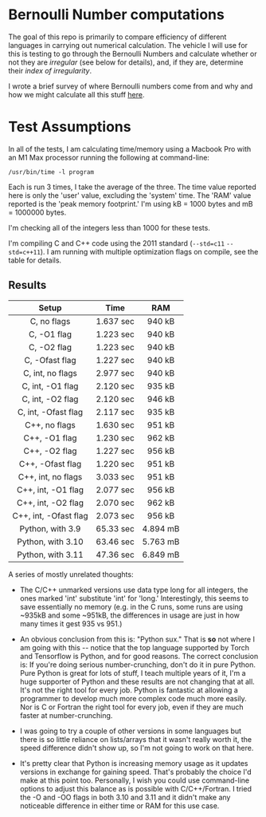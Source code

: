 # Bernoulli Number computations

The goal of this repo is primarily to compare efficiency of different languages in carrying out numerical calculation.  The vehicle I will use for this is testing to go through the Bernoulli Numbers and calculate whether or not they are _irregular_ (see below for details), and, if they are, determine their _index of irregularity_.

I wrote a brief survey of where Bernoulli numbers come from and why and how we might calculate all this stuff [here](Bernoulli.md).

# Test Assumptions

In all of the tests, I am calculating time/memory using a Macbook Pro with an M1 Max processor running the following at command-line:

```/usr/bin/time -l program```

Each is run 3 times, I take the average of the three.  The time value reported here is only the 'user' value, excluding the 'system' time.  The 'RAM' value reported is the 'peak memory footprint.'  I'm using kB = 1000 bytes and mB = 1000000 bytes.

I'm checking all of the integers less than 1000 for these tests.

I'm compiling C and C++ code using the 2011 standard (`--std=c11` `--std=c++11`).  I am running with multiple optimization flags on compile, see the table for details.

## Results

|Setup                 |Time     |RAM     |
|:--------------------:|:-------:|:------:|
|C, no flags           |1.637 sec|940 kB  |
|C, -O1 flag           |1.223 sec|940 kB  |
|C, -O2 flag           |1.223 sec|940 kB  |
|C, -Ofast flag        |1.227 sec|940 kB  |
|C, int, no flags      |2.977 sec|940 kB  |
|C, int, -O1 flag      |2.120 sec|935 kB  |
|C, int, -O2 flag      |2.120 sec|946 kB  |
|C, int, -Ofast flag   |2.117 sec|935 kB  |
|C++, no flags         |1.630 sec|951 kB  |
|C++, -O1 flag         |1.230 sec|962 kB  |
|C++, -O2 flag         |1.227 sec|956 kB  |
|C++, -Ofast flag      |1.220 sec|951 kB  |
|C++, int, no flags    |3.033 sec|951 kB  |
|C++, int, -O1 flag    |2.077 sec|956 kB  |
|C++, int, -O2 flag    |2.070 sec|962 kB  |
|C++, int, -Ofast flag |2.073 sec|956 kB  |
|Python, with 3.9      |65.33 sec|4.894 mB|
|Python, with 3.10     |63.46 sec|5.763 mB|
|Python, with 3.11     |47.36 sec|6.849 mB|

A series of mostly unrelated thoughts:
+ The C/C++ unmarked versions use data type long for all integers, the ones marked 'int' substitute 'int' for 'long.'  Interestingly, this seems to save essentially no memory (e.g. in the C runs, some runs are using ~935kB and some ~951kB, the differences in usage are just in how many times it gest 935 vs 951.)

+ An obvious conclusion from this is: "Python sux."  That is **so** not where I am going with this -- notice that the top language supported by Torch and Tensorflow is Python, and for good reasons.  The correct conclusion is: If you're doing serious number-crunching, don't do it in pure Python.  Pure Python is great for lots of stuff, I teach multiple years of it, I'm a huge supporter of Python and these results are not changing that at all.  It's not the right tool for every job.  Python is fantastic at allowing a programmer to develop much more complex code much more easily.  Nor is C or Fortran the right tool for every job, even if they are much faster at number-crunching.

+ I was going to try a couple of other versions in some languages but there is so little reliance on lists/arrays that it wasn't really worth it, the speed difference didn't show up, so I'm not going to work on that here.

+ It's pretty clear that Python is increasing memory usage as it updates versions in exchange for gaining speed.  That's probably the choice I'd make at this point too.  Personally, I wish you could use command-line options to adjust this balance as is possible with C/C++/Fortran.  I tried the -O and -OO flags in both 3.10 and 3.11 and it didn't make any noticeable difference in either time or RAM for this use case.